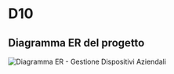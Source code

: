 # D10 
## Diagramma ER del progetto
![Diagramma ER - Gestione Dispositivi Aziendali](https://github.com/Nestor162/U5-D10-Weekly-Homework-Gestione-dispositivi-aziendali/assets/113930607/5e65829e-89d1-49fa-a75d-5dc3fe015a96)
